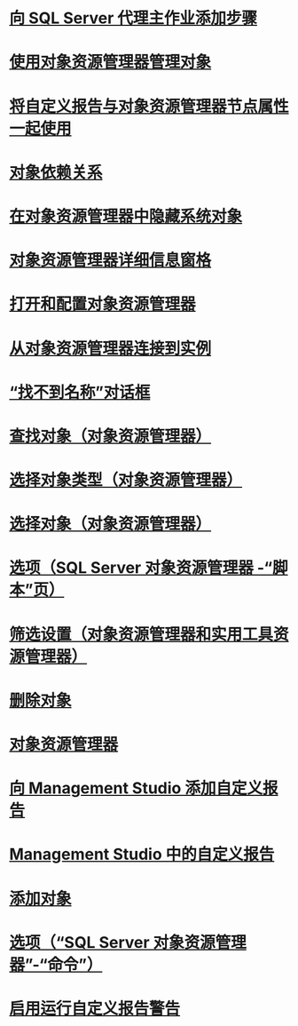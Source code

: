 # [向 SQL Server 代理主作业添加步骤](add-steps-to-a-sql-server-agent-master-job.md)
# [使用对象资源管理器管理对象](manage-objects-by-using-object-explorer.md)
# [将自定义报告与对象资源管理器节点属性一起使用](use-custom-reports-with-object-explorer-node-properties.md)
# [对象依赖关系](object-dependencies.md)
# [在对象资源管理器中隐藏系统对象](hide-system-objects-in-object-explorer.md)
# [对象资源管理器详细信息窗格](object-explorer-details-pane.md)
# [打开和配置对象资源管理器](open-and-configure-object-explorer.md)
# [从对象资源管理器连接到实例](connect-to-an-instance-from-object-explorer.md)
# [“找不到名称”对话框](name-not-found-dialog-box.md)
# [查找对象（对象资源管理器）](browse-for-objects-object-explorer.md)
# [选择对象类型（对象资源管理器）](select-object-types-object-explorer.md)
# [选择对象（对象资源管理器）](select-objects-object-explorer.md)
# [选项（SQL Server 对象资源管理器 -“脚本”页）](options-sql-server-object-explorer-scripting-page.md)
# [筛选设置（对象资源管理器和实用工具资源管理器）](filter-settings-object-explorer-and-utility-explorer.md)
# [删除对象](delete-objects.md)
# [对象资源管理器](object-explorer.md)
# [向 Management Studio 添加自定义报告](add-a-custom-report-to-management-studio.md)
# [Management Studio 中的自定义报告](custom-reports-in-management-studio.md)
# [添加对象](add-objects.md)
# [选项（“SQL Server 对象资源管理器”-“命令”）](options-sql-server-object-explorer-commands.md)
# [启用运行自定义报告警告](unsuppress-run-custom-report-warnings.md)
